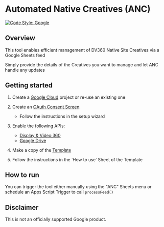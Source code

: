 <!--
    Copyright 2023 Google LLC
    Licensed under the Apache License, Version 2.0 (the "License");
    you may not use this file except in compliance with the License.
    You may obtain a copy of the License at
        https://www.apache.org/licenses/LICENSE-2.0
    Unless required by applicable law or agreed to in writing, software
    distributed under the License is distributed on an "AS IS" BASIS,
    WITHOUT WARRANTIES OR CONDITIONS OF ANY KIND, either express or implied.
    See the License for the specific language governing permissions and
    limitations under the License.
 -->

# Automated Native Creatives (ANC)

[![Code Style: Google](https://img.shields.io/badge/code%20style-google-blueviolet.svg)](https://github.com/google/gts)

## Overview

This tool enables efficient management of DV360 Native Site Creatives via a Google Sheets feed

Simply provide the details of the Creatives you want to manage and let ANC handle any updates

## Getting started

1. Create a [Google Cloud](https://console.cloud.google.com) project or re-use an existing one

1. Create an [OAuth Consent Screen](https://console.cloud.google.com/apis/credentials/consent)
    - Follow the instructions in the setup wizard

1. Enable the following APIs:
    - [Display & Video 360](https://console.cloud.google.com/apis/library/displayvideo.googleapis.com)
    - [Google Drive](https://console.cloud.google.com/apis/library/drive.googleapis.com)

1. Make a copy of the [Template](https://docs.google.com/spreadsheets/d/1amPxTt3LwRTYpnIWK2whGcrYbOs5EICB8Wv5yQG2VMQ)

1. Follow the instructions in the 'How to use' Sheet of the Template

## How to run

You can trigger the tool either manually using the "ANC" Sheets menu or schedule an Apps Script Trigger to call `processFeed()`

## Disclaimer

This is not an officially supported Google product.
